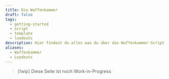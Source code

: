 ```yaml
---
title: Die Waffenkammer
draft: false
tags:
  - getting-started
  - script
  - template
  - loadouts
description: Hier findest du alles was du über das Waffenkammer-Script wissen musst!
aliases:
  - Waffenkammer
  - Loadouts
---
```


 > [!wip]
 > Diese Seite ist noch Work-in-Progress